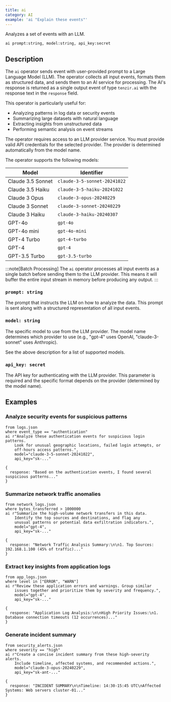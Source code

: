 ```yaml
---
title: ai
category: AI
example: 'ai "Explain these events"'
---
```


Analyzes a set of events with an LLM.

```tql
ai prompt:string, model:string, api_key:secret
```

## Description

The `ai` operator sends event with user-provided prompt to a
Large Language Model (LLM). The operator collects all input events,
formats them as structured data, and sends them to an AI service for processing.
The AI's response is returned as a single output event of type `tenzir.ai` with
the response text in the `response` field.

This operator is particularly useful for:

- Analyzing patterns in log data or security events
- Summarizing large datasets with natural language
- Extracting insights from unstructured data
- Performing semantic analysis on event streams

The operator requires access to an LLM provider service. You must provide valid
API credentials for the selected provider. The provider is determined automatically
from the model name.

The operator supports the following models:

| Model | Identifier |
|-------|------------|
| Claude 3.5 Sonnet | `claude-3-5-sonnet-20241022` |
| Claude 3.5 Haiku | `claude-3-5-haiku-20241022` |
| Claude 3 Opus | `claude-3-opus-20240229` |
| Claude 3 Sonnet | `claude-3-sonnet-20240229` |
| Claude 3 Haiku | `claude-3-haiku-20240307` |
| GPT-4o | `gpt-4o` |
| GPT-4o mini | `gpt-4o-mini` |
| GPT-4 Turbo | `gpt-4-turbo` |
| GPT-4 | `gpt-4` |
| GPT-3.5 Turbo | `gpt-3.5-turbo` |

:::note[Batch Processing]
The `ai` operator processes all input events as a single batch before sending
them to the LLM provider. This means it will buffer the entire input stream in
memory before producing any output.
:::

### `prompt: string`

The prompt that instructs the LLM on how to analyze the data.
This prompt is sent along with a structured representation of all input events.

### `model: string`

The specific model to use from the LLM provider. The model name determines
which provider to use (e.g., "gpt-4" uses OpenAI, "claude-3-sonnet" uses Anthropic).

See the above description for a list of supported models.

### `api_key: secret`

The API key for authenticating with the LLM provider. This parameter is required
and the specific format depends on the provider (determined by the model name).

## Examples

### Analyze security events for suspicious patterns

```tql
from logs.json
where event_type == "authentication"
ai r"Analyze these authentication events for suspicious login patterns.
    Look for unusual geographic locations, failed login attempts, or
    off-hours access patterns.",
    model="claude-3-5-sonnet-20241022",
    api_key="sk-..."
```

```tql
{
  response: "Based on the authentication events, I found several suspicious patterns..."
}
```

### Summarize network traffic anomalies

```tql
from network_logs.json
where bytes_transferred > 1000000
ai r"Summarize the high-volume network transfers in this data.
    Identify the top sources and destinations, and flag any
    unusual patterns or potential data exfiltration indicators.",
    model="gpt-4",
    api_key="sk-..."
```

```tql
{
  response: "Network Traffic Analysis Summary:\n\n1. Top Sources: 192.168.1.100 (45% of traffic)..."
}
```

### Extract key insights from application logs

```tql
from app_logs.json
where level in ["ERROR", "WARN"]
ai r"Review these application errors and warnings. Group similar
    issues together and prioritize them by severity and frequency.",
    model="gpt-4",
    api_key="sk-..."
```

```tql
{
  response: "Application Log Analysis:\n\nHigh Priority Issues:\n1. Database connection timeouts (12 occurrences)..."
}
```

### Generate incident summary

```tql
from security_alerts.json
where severity == "high"
ai r"Create a concise incident summary from these high-severity alerts.
    Include timeline, affected systems, and recommended actions.",
    model="claude-3-opus-20240229",
    api_key="sk-ant-..."
```

```tql
{
  response: "INCIDENT SUMMARY\n\nTimeline: 14:30-15:45 UTC\nAffected Systems: Web servers cluster-01..."
}
```
